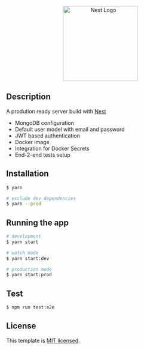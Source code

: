 <p align="center">
  <a href="http://nestjs.com/" target="blank"><img src="https://nestjs.com/img/logo-small.svg" width="200" alt="Nest Logo" /></a>
</p>

## Description

A prodution ready server build with [Nest](https://github.com/nestjs/nest)

- MongoDB configuration
- Default user model with email and password
- JWT based authentication
- Docker image
- Integration for Docker Secrets
- End-2-end tests setup

## Installation

```bash
$ yarn

# exclude dev dependencies
$ yarn --prod
```

## Running the app

```bash
# development
$ yarn start

# watch mode
$ yarn start:dev

# production mode
$ yarn start:prod
```

## Test

```bash
$ npm run test:e2e
```

## License

This template is [MIT licensed](LICENSE).
